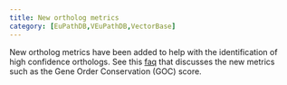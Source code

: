 ```yaml
---
title: New ortholog metrics
category: [EuPathDB,VEuPathDB,VectorBase]
---
```

New ortholog metrics have been added to help with the identification of high confidence orthologs. See this  <a href="/faqs/how-are-high-confidence-orthologs-defined">faq</a> that discusses the new metrics such as the Gene Order Conservation (GOC) score.
